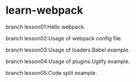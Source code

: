 # learn-webpack

branch lesson01:Hello webpack.

branch lesson02:Usage of webpack config file.

branch lesson03:Usage of loaders.Babel example.

branch lesson04:Usage of plugins.Uglify example.

branch lesson05:Code split example.